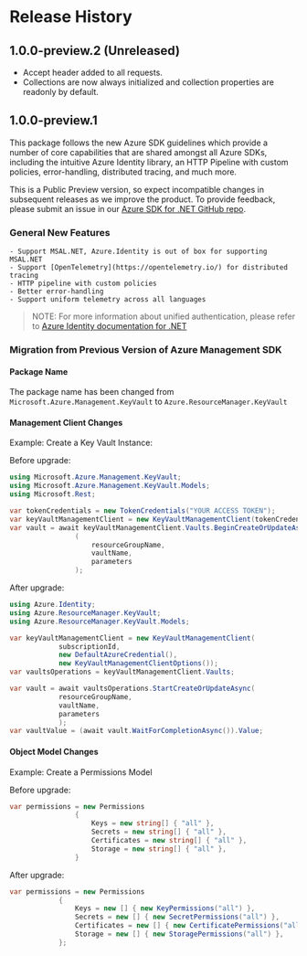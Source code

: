 # Release History

## 1.0.0-preview.2 (Unreleased)

- Accept header added to all requests.
- Collections are now always initialized and collection properties are readonly by default.

## 1.0.0-preview.1

This package follows the new Azure SDK guidelines which provide a number of core capabilities that are shared amongst all Azure SDKs, including the intuitive Azure Identity library, an HTTP Pipeline with custom policies, error-handling, distributed tracing, and much more.

This is a Public Preview version, so expect incompatible changes in subsequent releases as we improve the product. To provide feedback, please submit an issue in our [Azure SDK for .NET GitHub repo](https://github.com/Azure/azure-sdk-for-net/issues).

### General New Features

    - Support MSAL.NET, Azure.Identity is out of box for supporting MSAL.NET
    - Support [OpenTelemetry](https://opentelemetry.io/) for distributed tracing
    - HTTP pipeline with custom policies
    - Better error-handling
    - Support uniform telemetry across all languages

> NOTE: For more information about unified authentication, please refer to [Azure Identity documentation for .NET](https://docs.microsoft.com//dotnet/api/overview/azure/identity-readme?view=azure-dotnet)

### Migration from Previous Version of Azure Management SDK

#### Package Name
The package name has been changed from `Microsoft.Azure.Management.KeyVault` to `Azure.ResourceManager.KeyVault`

#### Management Client Changes

Example: Create a Key Vault Instance:

Before upgrade:
```csharp
using Microsoft.Azure.Management.KeyVault;
using Microsoft.Azure.Management.KeyVault.Models;
using Microsoft.Rest;

var tokenCredentials = new TokenCredentials("YOUR ACCESS TOKEN");
var keyVaultManagementClient = new KeyVaultManagementClient(tokenCredentials);
var vault = await keyVaultManagementClient.Vaults.BeginCreateOrUpdateAsync
                (
                    resourceGroupName,
                    vaultName,
                    parameters
                );
```

After upgrade:
```csharp
using Azure.Identity;
using Azure.ResourceManager.KeyVault;
using Azure.ResourceManager.KeyVault.Models;

var keyVaultManagementClient = new KeyVaultManagementClient(
            subscriptionId,
            new DefaultAzureCredential(),
            new KeyVaultManagementClientOptions());
var vaultsOperations = keyVaultManagementClient.Vaults;

var vault = await vaultsOperations.StartCreateOrUpdateAsync(
            resourceGroupName,
            vaultName,
            parameters
            );
var vaultValue = (await vault.WaitForCompletionAsync()).Value;

```

#### Object Model Changes

Example: Create a Permissions Model

Before upgrade:
```csharp
var permissions = new Permissions
                {
                    Keys = new string[] { "all" },
                    Secrets = new string[] { "all" },
                    Certificates = new string[] { "all" },
                    Storage = new string[] { "all" },
                }
```

After upgrade:
```csharp
var permissions = new Permissions
            {
                Keys = new [] { new KeyPermissions("all") },
                Secrets = new [] { new SecretPermissions("all") },
                Certificates = new [] { new CertificatePermissions("all") },
                Storage = new [] { new StoragePermissions("all") },
            };
```
